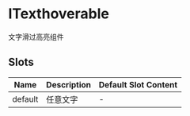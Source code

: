 # ITexthoverable

文字滑过高亮组件

## Slots

<!-- @vuese:ITexthoverable:slots:start -->

| Name    | Description | Default Slot Content |
| ------- | ----------- | -------------------- |
| default | 任意文字    | -                    |

<!-- @vuese:ITexthoverable:slots:end -->
